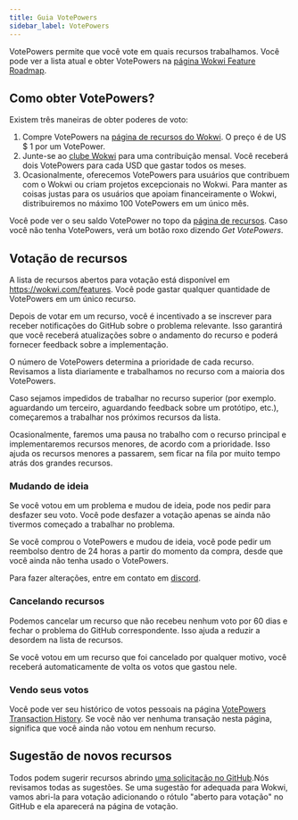 ```yaml
---
title: Guia VotePowers
sidebar_label: VotePowers
---
```


VotePowers permite que você vote em quais recursos trabalhamos. Você pode ver a lista atual e obter VotePowers na [página Wokwi Feature Roadmap](https://wokwi.com/features).

## Como obter VotePowers?

Existem três maneiras de obter poderes de voto:

1. Compre VotePowers na [página de recursos do Wokwi](https://wokwi.com/features). O preço é de US $ 1 por um VotePower.
2. Junte-se ao [clube Wokwi](https://wokwi.com/club) para uma contribuição mensal. Você receberá dois VotePowers para cada USD que gastar todos os meses.
3. Ocasionalmente, oferecemos VotePowers para usuários que contribuem com o Wokwi ou criam projetos excepcionais no Wokwi. Para manter as coisas justas para os usuários que apoiam financeiramente o Wokwi, distribuiremos no máximo 100 VotePowers em um único mês.

Você pode ver o seu saldo VotePower no topo da [página de recursos](https://wokwi.com/features). Caso você não tenha VotePowers, verá um botão roxo dizendo _Get VotePowers_.

## Votação de recursos

A lista de recursos abertos para votação está disponível em https://wokwi.com/features.
Você pode gastar qualquer quantidade de VotePowers em um único recurso.

Depois de votar em um recurso, você é incentivado a se inscrever para receber notificações do GitHub sobre o problema relevante. Isso garantirá que você receberá atualizações sobre o andamento do recurso e poderá fornecer feedback sobre a implementação.

O número de VotePowers determina a prioridade de cada recurso. Revisamos a lista diariamente e trabalhamos no recurso com a maioria dos VotePowers.

Caso sejamos impedidos de trabalhar no recurso superior (por exemplo. aguardando um terceiro, aguardando feedback sobre um protótipo, etc.), começaremos a trabalhar nos próximos recursos da lista.

Ocasionalmente, faremos uma pausa no trabalho com o recurso principal e implementaremos recursos menores, de acordo com a prioridade. Isso ajuda os recursos menores a passarem, sem ficar na fila por muito tempo atrás dos grandes recursos.

### Mudando de ideia

Se você votou em um problema e mudou de ideia, pode nos pedir para desfazer seu voto. Você pode desfazer a votação apenas se ainda não tivermos começado a trabalhar no problema.

Se você comprou o VotePowers e mudou de ideia, você pode pedir um reembolso dentro de 24 horas a partir do momento da compra, desde que você ainda não tenha usado o VotePowers.

Para fazer alterações, entre em contato em [discord](https://wokwi.com/discord).

### Cancelando recursos

Podemos cancelar um recurso que não recebeu nenhum voto por 60 dias e fechar o problema do GitHub correspondente. Isso ajuda a reduzir a desordem na lista de recursos.

Se você votou em um recurso que foi cancelado por qualquer motivo, você receberá automaticamente de volta os votos que gastou nele.

### Vendo seus votos

Você pode ver seu histórico de votos pessoais na página [VotePowers Transaction History](https://wokwi.com/features/history). Se você não ver nenhuma transação nesta página, significa que você ainda não votou em nenhum recurso.

## Sugestão de novos recursos

Todos podem sugerir recursos abrindo [uma solicitação no GitHub](https://github.com/wokwi/wokwi-features/issues/new?labels=enhancement&template=feature_request.md&title=).Nós revisamos todas as sugestões. Se uma sugestão for adequada para Wokwi, vamos abri-la para votação adicionando o rótulo "aberto para votação" no GitHub e ela aparecerá na página de votação.
